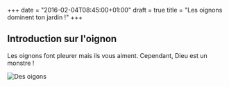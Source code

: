 +++
date = "2016-02-04T08:45:00+01:00"
draft = true
title = "Les oignons dominent ton jardin !"
+++
## Introduction sur l'oignon

   Les oignons font pleurer mais ils vous aiment.
   Cependant, Dieu est un monstre !


   ![Des oigons](/oignon.jpg)

